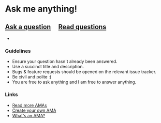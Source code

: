 # Ask me anything!

## [Ask a question](../../issues/new) &nbsp;&nbsp;&nbsp; [Read questions](../../issues?q=is%3Aissue+is%3Aclosed)

-

### Guidelines

- Ensure your question hasn't already been answered.
- Use a succinct title and description.
- Bugs & feature requests should be opened on the relevant issue tracker.
- Be civil and polite :)
- You are free to ask anything and I am free to answer anything.

### Links

- [Read more AMAs](https://github.com/sindresorhus/amas)
- [Create your own AMA](https://github.com/sindresorhus/amas/blob/master/create-ama.md)
- [What's an AMA?](https://en.wikipedia.org/wiki/Reddit#IAmA_and_AMA)
